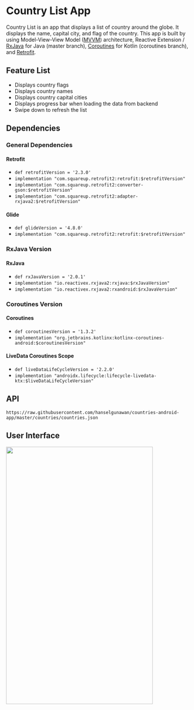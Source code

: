 # Country List App

Country List is an app that displays a list of country around the globe. It displays the name, capital city, and flag of the country. This app is built by using Model-View-View Model ([MVVM](https://en.wikipedia.org/wiki/Model%E2%80%93view%E2%80%93viewmodel)) architecture, Reactive Extension / [RxJava](https://github.com/ReactiveX/RxJava) for Java (master branch), [Coroutines](https://kotlinlang.org/docs/reference/coroutines/coroutines-guide.html) for Kotlin (coroutines branch), and [Retrofit](https://square.github.io/retrofit/).

## Feature List

 * Displays country flags
 * Displays country names
 * Displays country capital cities
 * Displays progress bar when loading the data from backend
 * Swipe down to refresh the list
 
## Dependencies

### General Dependencies

#### Retrofit

 * `def retrofitVersion = '2.3.0'`
 * `implementation "com.squareup.retrofit2:retrofit:$retrofitVersion"`
 * `implementation "com.squareup.retrofit2:converter-gson:$retrofitVersion"`
 * `implementation "com.squareup.retrofit2:adapter-rxjava2:$retrofitVersion"`
 
#### Glide

 * `def glideVersion = '4.8.0'`
 * `implementation "com.squareup.retrofit2:retrofit:$retrofitVersion"`

### RxJava Version
 
#### RxJava

 * `def rxJavaVersion = '2.0.1'`
 * `implementation "io.reactivex.rxjava2:rxjava:$rxJavaVersion"`
 * `implementation "io.reactivex.rxjava2:rxandroid:$rxJavaVersion"`

### Coroutines Version
 
#### Coroutines

 * `def coroutinesVersion = '1.3.2'`
 * `implementation "org.jetbrains.kotlinx:kotlinx-coroutines-android:$coroutinesVersion"`
 
#### LiveData Coroutines Scope

 * `def liveDataLifeCycleVersion = '2.2.0'`
 * `implementation "androidx.lifecycle:lifecycle-livedata-ktx:$liveDataLifeCycleVersion"`
 
## API

`https://raw.githubusercontent.com/hanselgunawan/countries-android-app/master/countries/countries.json`

## User Interface
<img src="https://i.imgur.com/MBZjc9w.png" width="400" height="700" />
<blockquote class="imgur-embed-pub" lang="en" data-id="a/jMB2UHJ"><a href="//imgur.com/a/jMB2UHJ"></a></blockquote><script async src="//s.imgur.com/min/embed.js" charset="utf-8"></script>
